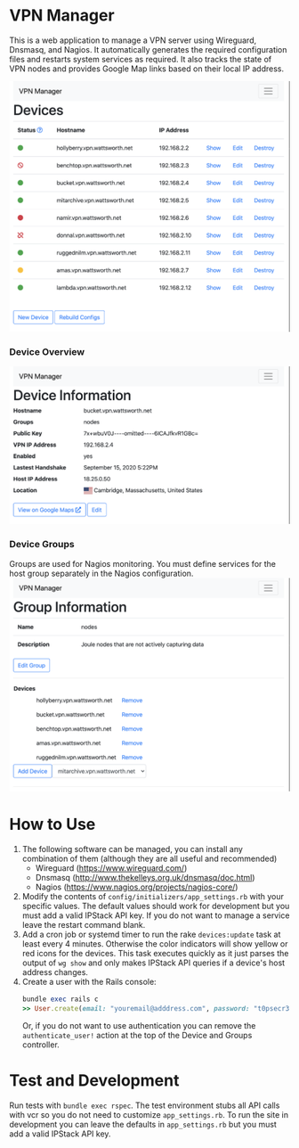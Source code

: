 # VPN Manager

This is a web application to manage a VPN server using 
Wireguard, Dnsmasq, and Nagios. It automatically generates
the required configuration files and restarts system services
as required. It also tracks the state of VPN nodes and provides
Google Map links based on their local IP address.

![Device Index page](screen_shots/device_index.png)

### Device Overview
![Device Index page](screen_shots/device_info.png)


### Device Groups
Groups are used for Nagios monitoring. You must define services
for the host group separately in the Nagios configuration.
![Device Index page](screen_shots/group_info.png)


# How to Use
1. The following software can be managed, you can install any combination
of them (although they are all useful and recommended) 
    * Wireguard (https://www.wireguard.com/) 
    * Dnsmasq (http://www.thekelleys.org.uk/dnsmasq/doc.html)
    * Nagios (https://www.nagios.org/projects/nagios-core/)
2. Modify the contents of ``config/initializers/app_settings.rb`` with your
specific values. The default values should work for development but you must
add a valid IPStack API key. If you do not want to manage a service leave the 
restart command blank.
3. Add a cron job or systemd timer to run the rake ``devices:update`` task at least every 4 minutes.
Otherwise the color indicators will show yellow or red icons for the devices. This
task executes quickly as it just parses the output of ``wg show`` and only makes IPStack
API queries if a device's host address changes.
4. Create a user with the Rails console:
    ```ruby
    bundle exec rails c
    >> User.create(email: "youremail@adddress.com", password: "t0psecr3t")
    ```                                                                    
    Or, if you do not want to use authentication you can remove the ``authenticate_user!`` action
    at the top of the Device and Groups controller.
    
# Test and Development
Run tests with ``bundle exec rspec``. The test environment stubs all API calls with vcr so you do not need
to customize ``app_settings.rb``. To run the site in development you can leave
the defaults in ``app_settings.rb`` but you must add a valid IPStack API key.


    